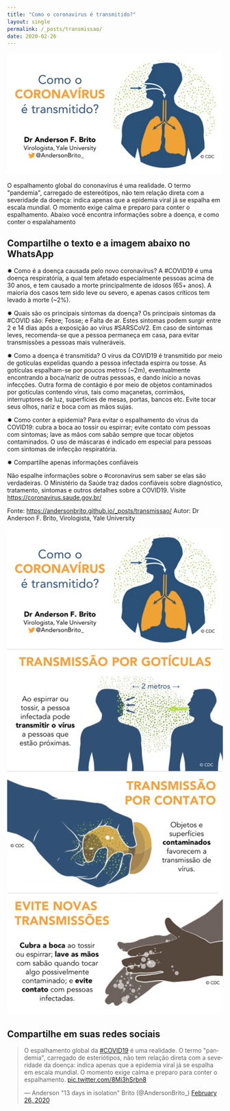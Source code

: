 ```yaml
---
title: "Como o coronavirus é transmitido?"
layout: single
permalink: /_posts/transmissao/
date: 2020-02-26
---
```


<a href="https://andersonbrito.github.io/_posts/transmissao/">
<img src="/assets/images/covid-como.png" width="700"></a>

O espalhamento global do cononavírus é uma realidade. O termo "pandemia", carregado de estereótipos, não tem relação direta com a severidade da doença: indica apenas que a epidemia viral já se espalha em escala mundial. O momento exige calma e preparo para conter o espalhamento. Abaixo você encontra informações sobre a doença, e como conter o espalahamento


## Compartilhe o texto e a imagem abaixo no WhatsApp

✹ Como é a doença causada pelo novo coronavírus?
A #COVID19 é uma doença respiratória, a qual tem afetado especialmente pessoas acima de 30 anos, e tem causado a morte principalmente de idosos (65+ anos). A maioria dos casos tem sido leve ou severo, e apenas casos críticos tem levado à morte (~2%).

✹ Quais são os principais sintomas da doença?
Os principais sintomas da #COVID são: Febre; Tosse; e Falta de ar. Estes sintomas podem surgir entre 2 e 14 dias após a exposição ao vírus #SARSCoV2. Em caso de sintomas leves, recomenda-se que a pessoa permaneça em casa, para evitar transmissões a pessoas mais vulneráveis.

✹ Como a doença é transmitida?
O vírus da COVID19 é transmitido por meio de gotículas expelidas quando a pessoa infectada espirra ou tosse. As gotículas espalham-se por poucos metros (~2m), eventualmente encontrando a boca/nariz de outras pessoas, e dando início a novas infecções. Outra forma de contágio é por meio de objetos contaminados por gotículas contendo vírus, tais como maçanetas, corrimãos, interruptores de luz, superfícies de mesas, portas, bancos etc. Evite tocar seus olhos, nariz e boca com as mãos sujas.

✹ Como conter a epidemia?
Para evitar o espalhamento do vírus da COVID19: cubra a boca ao tossir ou espirrar; evite contato com pessoas com sintomas; lave as mãos com sabão sempre que tocar objetos contaminados. O uso de máscaras é indicado em especial para pessoas com sintomas de infecção respiratória.

✹ Compartilhe apenas informações confiáveis

Não espalhe informações sobre o #coronavírus sem saber se elas são verdadeiras. O Ministério da Saúde traz dados confiáveis sobre diagnóstico, tratamento, sintomas e outros detalhes sobre a COVID19.
Visite https://coronavirus.saude.gov.br/

Fonte: https://andersonbrito.github.io/_posts/transmissao/
Autor: Dr Anderson F. Brito, Virologista, Yale University

<img src="/assets/images/covid-share.png" width="700">


## Compartilhe em suas redes sociais

<blockquote class="twitter-tweet"><p lang="pt" dir="ltr">O espalhamento global da <a href="https://twitter.com/hashtag/COVID19?src=hash&amp;ref_src=twsrc%5Etfw">#COVID19</a> é uma realidade. O termo &quot;pandemia&quot;, carregado de esteriótipos, não tem relação direta com a severidade da doença: indica apenas que a epidemia viral já se espalha em escala mundial. O momento exige calma e preparo para conter o espalhamento. <a href="https://t.co/8Mi3hSrbn8">pic.twitter.com/8Mi3hSrbn8</a></p>&mdash; Anderson &quot;13 days in isolation&quot; Brito (@AndersonBrito_) <a href="https://twitter.com/AndersonBrito_/status/1232665484887232512?ref_src=twsrc%5Etfw">February 26, 2020</a></blockquote> <script async src="https://platform.twitter.com/widgets.js" charset="utf-8"></script> 

